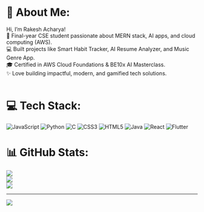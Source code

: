 # 💫 About Me:
Hi, I’m Rakesh Acharya!<br>🚀 Final-year CSE student passionate about MERN stack, AI apps, and cloud computing (AWS).<br>💻 Built projects like Smart Habit Tracker, AI Resume Analyzer, and Music Genre App.<br>🎓 Certified in AWS Cloud Foundations & BE10x AI Masterclass.<br>✨ Love building impactful, modern, and gamified tech solutions.<br><br>


# 💻 Tech Stack:
![JavaScript](https://img.shields.io/badge/javascript-%23323330.svg?style=for-the-badge&logo=javascript&logoColor=%23F7DF1E) ![Python](https://img.shields.io/badge/python-3670A0?style=for-the-badge&logo=python&logoColor=ffdd54) ![C](https://img.shields.io/badge/c-%2300599C.svg?style=for-the-badge&logo=c&logoColor=white) ![CSS3](https://img.shields.io/badge/css3-%231572B6.svg?style=for-the-badge&logo=css3&logoColor=white) ![HTML5](https://img.shields.io/badge/html5-%23E34F26.svg?style=for-the-badge&logo=html5&logoColor=white) ![Java](https://img.shields.io/badge/java-%23ED8B00.svg?style=for-the-badge&logo=openjdk&logoColor=white) ![React](https://img.shields.io/badge/react-%2320232a.svg?style=for-the-badge&logo=react&logoColor=%2361DAFB) ![Flutter](https://img.shields.io/badge/Flutter-%2302569B.svg?style=for-the-badge&logo=Flutter&logoColor=white)
# 📊 GitHub Stats:
![](https://github-readme-stats.vercel.app/api?username=rakesh_acharyaaa&theme=dark&hide_border=false&include_all_commits=false&count_private=false)<br/>
![](https://nirzak-streak-stats.vercel.app/?user=rakesh_acharyaaa&theme=dark&hide_border=false)<br/>
![](https://github-readme-stats.vercel.app/api/top-langs/?username=rakesh_acharyaaa&theme=dark&hide_border=false&include_all_commits=false&count_private=false&layout=compact)

---
[![](https://visitcount.itsvg.in/api?id=rakesh_acharyaaa&icon=0&color=0)](https://visitcount.itsvg.in)

<!-- Proudly created with GPRM ( https://gprm.itsvg.in ) -->
